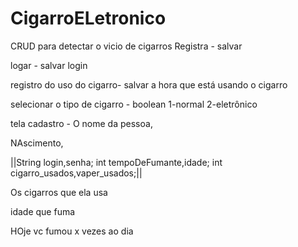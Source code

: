# CigarroELetronico
CRUD para detectar o vicio de cigarros
Registra - salvar

logar - salvar login

registro do uso do cigarro- salvar a hora que está usando o cigarro

selecionar o tipo de cigarro - boolean 1-normal 2-eletrônico   

tela cadastro - O nome da pessoa,

NAscimento, 


||String login,senha;
    int tempoDeFumante,idade;
    int cigarro_usados,vaper_usados;||
    
    
Os cigarros que ela usa 

 idade que fuma
 
HOje vc fumou x vezes ao dia 
